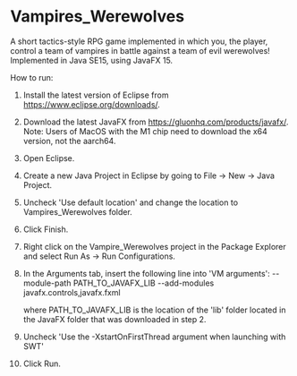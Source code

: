 # Vampires_Werewolves
A short tactics-style RPG game implemented in which you, the player, control a team of vampires in battle against a team of evil werewolves!
Implemented in Java SE15, using JavaFX 15.

How to run:
1. Install the latest version of Eclipse from https://www.eclipse.org/downloads/.
2. Download the latest JavaFX from https://gluonhq.com/products/javafx/.
   Note: Users of MacOS with the M1 chip need to download the x64 version, not the aarch64.
3. Open Eclipse.
4. Create a new Java Project in Eclipse by going to File -> New -> Java Project.
5. Uncheck 'Use default location' and change the location to Vampires_Werewolves folder.
6. Click Finish.
7. Right click on the Vampire_Werewolves project in the Package Explorer and select Run As -> Run Configurations.
8. In the Arguments tab, insert the following line into 'VM arguments':
   --module-path PATH_TO_JAVAFX_LIB --add-modules javafx.controls,javafx.fxml
   
   where PATH_TO_JAVAFX_LIB is the location of the 'lib' folder located in the JavaFX folder that was downloaded in step 2.
9. Uncheck 'Use the -XstartOnFirstThread argument when launching with SWT'
10. Click Run.
